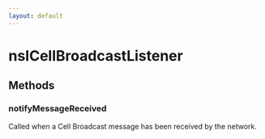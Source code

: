 ```yaml
---
layout: default
---
```


# nsICellBroadcastListener #

## Methods ##

### notifyMessageReceived ###

Called when a Cell Broadcast message has been received by the network.

